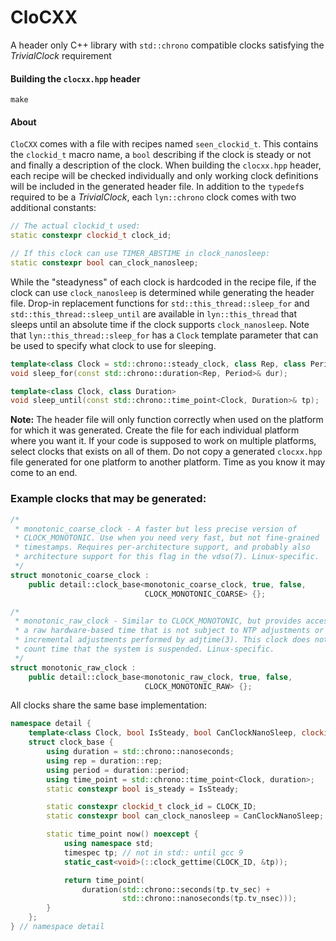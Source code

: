 # CloCXX
A header only C++ library with `std::chrono` compatible clocks satisfying the _TrivialClock_ requirement 

#### Building the `clocxx.hpp` header
```
make
```

#### About

`CloCXX` comes with a file with recipes named `seen_clockid_t`. This contains the `clockid_t` macro name, a `bool` describing if the clock is steady or not and finally a description of the clock. When building the `clocxx.hpp` header, each recipe will be checked individually and only working clock definitions will be included in the generated header file. In addition to the `typedef`s required to be a _TrivialClock_, each `lyn::chrono` clock comes with two additional constants:

```c++
// The actual clockid_t used:
static constexpr clockid_t clock_id;

// If this clock can use TIMER_ABSTIME in clock_nanosleep:
static constexpr bool can_clock_nanosleep;
```
While the "steadyness" of each clock is hardcoded in the recipe file, if the clock can use `clock_nanosleep` is determined while generating the header file. Drop-in replacement functions for `std::this_thread::sleep_for` and `std::this_thread::sleep_until` are available in `lyn::this_thread` that sleeps until an absolute time if the clock supports `clock_nanosleep`. Note that `lyn::this_thread::sleep_for` has a `Clock` template parameter that can be used to specify what clock to use for sleeping.
```c++
template<class Clock = std::chrono::steady_clock, class Rep, class Period>
void sleep_for(const std::chrono::duration<Rep, Period>& dur);

template<class Clock, class Duration>
void sleep_until(const std::chrono::time_point<Clock, Duration>& tp);
```

**Note:** The header file will only function correctly when used on the platform for which it was generated. Create the file for each individual platform where you want it. If your code is supposed to work on multiple platforms, select clocks that exists on all of them. Do not copy a generated `clocxx.hpp` file generated for one platform to another platform. Time as you know it may come to an end.

### Example clocks that may be generated:
```c++
/*
 * monotonic_coarse_clock - A faster but less precise version of
 * CLOCK_MONOTONIC. Use when you need very fast, but not fine-grained
 * timestamps. Requires per-architecture support, and probably also
 * architecture support for this flag in the vdso(7). Linux-specific.
 */
struct monotonic_coarse_clock :
    public detail::clock_base<monotonic_coarse_clock, true, false,
                              CLOCK_MONOTONIC_COARSE> {};

/*
 * monotonic_raw_clock - Similar to CLOCK_MONOTONIC, but provides access to
 * a raw hardware-based time that is not subject to NTP adjustments or the
 * incremental adjustments performed by adjtime(3). This clock does not
 * count time that the system is suspended. Linux-specific.
 */
struct monotonic_raw_clock :
    public detail::clock_base<monotonic_raw_clock, true, false,
                              CLOCK_MONOTONIC_RAW> {};
```
All clocks share the same base implementation:
```c++
namespace detail {
    template<class Clock, bool IsSteady, bool CanClockNanoSleep, clockid_t CLOCK_ID>
    struct clock_base {
        using duration = std::chrono::nanoseconds;
        using rep = duration::rep;
        using period = duration::period;
        using time_point = std::chrono::time_point<Clock, duration>;
        static constexpr bool is_steady = IsSteady;

        static constexpr clockid_t clock_id = CLOCK_ID;
        static constexpr bool can_clock_nanosleep = CanClockNanoSleep;

        static time_point now() noexcept {
            using namespace std;
            timespec tp; // not in std:: until gcc 9
            static_cast<void>(::clock_gettime(CLOCK_ID, &tp));

            return time_point(
                duration(std::chrono::seconds(tp.tv_sec) +
                         std::chrono::nanoseconds(tp.tv_nsec)));
        }
    };
} // namespace detail
```
